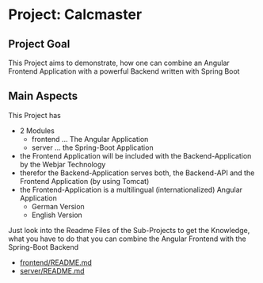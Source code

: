 # Project: Calcmaster

## Project Goal
This Project aims to demonstrate, how one can combine an Angular Frontend Application with a powerful Backend
written with Spring Boot

## Main Aspects
This Project has
* 2 Modules
  * frontend ... The Angular Application
  * server ... the Spring-Boot Application
* the Frontend Application will be included with the Backend-Application by the Webjar Technology
* therefor the Backend-Application serves both, the Backend-API and the Frontend Application (by using Tomcat)
* the Frontend-Application is a multilingual (internationalized) Angular Application
  * German Version
  * English Version

Just look into the Readme Files of the Sub-Projects to get the Knowledge, what you have to do that you can combine
the Angular Frontend with the Spring-Boot Backend

* [frontend/README.md](frontend/README.md)
* [server/README.md](server/README.md)